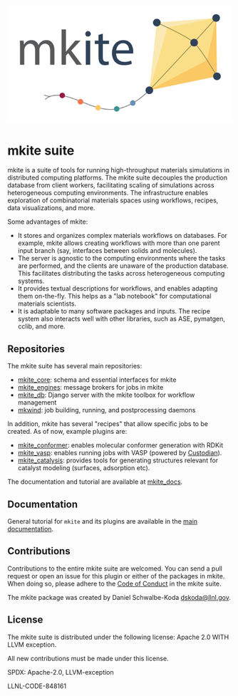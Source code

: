 <div align="center">
  <img src="https://raw.githubusercontent.com/mkite-group/mkite_db/main/docs/_static/mkite-logo.svg" width="500"><br>
</div>

# mkite suite

mkite is a suite of tools for running high-throughput materials simulations in distributed computing platforms.
The mkite suite decouples the production database from client workers, facilitating scaling of simulations across heterogeneous computing environments.
The infrastructure enables exploration of combinatorial materials spaces using workflows, recipes, data visualizations, and more.

Some advantages of mkite:

- It stores and organizes complex materials workflows on databases. For example, mkite allows creating workflows with more than one parent input branch (say, interfaces between solids and molecules).
- The server is agnostic to the computing environments where the tasks are performed, and the clients are unaware of the production database. This facilitates distributing the tasks across heterogeneous computing systems.
- It provides textual descriptions for workflows, and enables adapting them on-the-fly. This helps as a "lab notebook" for computational materials scientists.
- It is adaptable to many software packages and inputs. The recipe system also interacts well with other libraries, such as ASE, pymatgen, cclib, and more.

## Repositories

The mkite suite has several main repositories:

- [mkite_core](https://github.com/mkite-group/mkite_core): schema and essential interfaces for mkite
- [mkite_engines](https://github.com/mkite-group/mkite_engines): message brokers for jobs in mkite
- [mkite_db](https://github.com/mkite-group/mkite_db): Django server with the mkite toolbox for workflow management
- [mkwind](https://github.com/mkite-group/mkwind): job building, running, and postprocessing daemons

In addition, mkite has several "recipes" that allow specific jobs to be created.
As of now, example plugins are:

- [mkite_conformer](https://github.com/mkite-group/mkite_conformer): enables molecular conformer generation with RDKit
- [mkite_vasp](https://github.com/mkite-group/mkite_vasp): enables running jobs with VASP (powered by [Custodian](https://github.com/materialsproject/custodian)).
- [mkite_catalysis](https://github.com/mkite-group/mkite_catalysis): provides tools for generating structures relevant for catalyst modeling (surfaces, adsorption etc).

The documentation and tutorial are available at [mkite_docs](https://github.com/mkite-group/mkite_docs/).

## Documentation

General tutorial for `mkite` and its plugins are available in the [main documentation](https://mkite.org).

## Contributions

Contributions to the entire mkite suite are welcomed.
You can send a pull request or open an issue for this plugin or either of the packages in mkite.
When doing so, please adhere to the [Code of Conduct](CODE_OF_CONDUCT.md) in the mkite suite.

The mkite package was created by Daniel Schwalbe-Koda <dskoda@llnl.gov>.

## License

The mkite suite is distributed under the following license: Apache 2.0 WITH LLVM exception.

All new contributions must be made under this license.

SPDX: Apache-2.0, LLVM-exception

LLNL-CODE-848161
